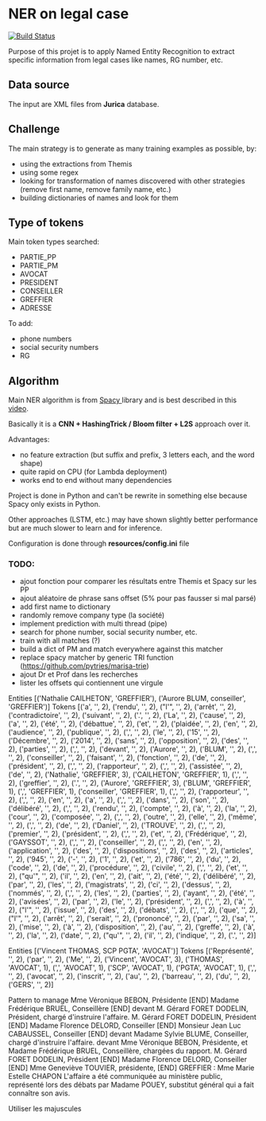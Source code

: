 # NER on legal case

[![Build Status](https://travis-ci.com/ELS-RD/anonymisation.svg?token=9BHyni1rDpKLxVsHDRNp&branch=master)](https://travis-ci.com/ELS-RD/anonymisation)

Purpose of this projet is to apply Named Entity Recognition to extract specific information from legal cases like 
names, RG number, etc.

## Data source

The input are XML files from **Jurica** database.

## Challenge

The main strategy is to generate as many training examples as possible, by:

- using the extractions from Themis
- using some regex
- looking for transformation of names discovered with other strategies (remove first name, remove family name, etc.)
- building dictionaries of names and look for them

## Type of tokens

Main token types searched: 

- PARTIE_PP
- PARTIE_PM
- AVOCAT
- PRESIDENT
- CONSEILLER
- GREFFIER
- ADRESSE

To add:

- phone numbers
- social security numbers
- RG

## Algorithm

Main NER algorithm is from [Spacy ](https://spacy.io/) library and is best described in this [video](https://www.youtube.com/watch?v=sqDHBH9IjRU).
  
Basically it is a **CNN + HashingTrick / Bloom filter + L2S** approach over it.

Advantages:
- no feature extraction (but suffix and prefix, 3 letters each, and the word shape)
- quite rapid on CPU (for Lambda deployment)
- works end to end without many dependencies

Project is done in Python and can't be rewrite in something else because Spacy only exists in Python.

Other approaches (LSTM, etc.) may have shown slightly better performance but are much slower to learn and for inference.

Configuration is done through **resources/config.ini** file

### TODO:

- ajout fonction pour comparer les résultats entre Themis et Spacy sur les PP
- ajout aléatoire de phrase sans offset (5% pour pas fausser si mal parsé)
- add first name to dictionary
- randomly remove company type (la société)
- implement prediction with multi thread (pipe)
- search for phone number, social security number, etc. 
- train with all matches (?)
- build a dict of PM and match everywhere against this matcher
- replace spacy matcher by generic TRI function (https://github.com/pytries/marisa-trie)
- ajout Dr et Prof dans les recherches
- lister les offsets qui contiennent une virgule

Entities [('Nathalie CAILHETON', 'GREFFIER'), ('Aurore BLUM, conseiller', 'GREFFIER')]
Tokens [('a', '', 2), ('rendu', '', 2), ("l'", '', 2), ('arrêt', '', 2), ('contradictoire', '', 2), ('suivant', '', 2), ('.', '', 2), ('La', '', 2), ('cause', '', 2), ('a', '', 2), ('été', '', 2), ('débattue', '', 2), ('et', '', 2), ('plaidée', '', 2), ('en', '', 2), ('audience', '', 2), ('publique', '', 2), (',', '', 2), ('le', '', 2), ('15', '', 2), ('Décembre', '', 2), ('2014', '', 2), ('sans', '', 2), ('opposition', '', 2), ('des', '', 2), ('parties', '', 2), (',', '', 2), ('devant', '', 2), ('Aurore', '', 2), ('BLUM', '', 2), (',', '', 2), ('conseiller', '', 2), ('faisant', '', 2), ('fonction', '', 2), ('de', '', 2), ('président', '', 2), (',', '', 2), ('rapporteur', '', 2), (',', '', 2), ('assistée', '', 2), ('de', '', 2), ('Nathalie', 'GREFFIER', 3), ('CAILHETON', 'GREFFIER', 1), (',', '', 2), ('greffier', '', 2), ('.', '', 2), ('Aurore', 'GREFFIER', 3), ('BLUM', 'GREFFIER', 1), (',', 'GREFFIER', 1), ('conseiller', 'GREFFIER', 1), (',', '', 2), ('rapporteur', '', 2), (',', '', 2), ('en', '', 2), ('a', '', 2), (',', '', 2), ('dans', '', 2), ('son', '', 2), ('délibéré', '', 2), (',', '', 2), ('rendu', '', 2), ('compte', '', 2), ('à', '', 2), ('la', '', 2), ('cour', '', 2), ('composée', '', 2), (',', '', 2), ('outre', '', 2), ('elle', '', 2), ('même', '', 2), (',', '', 2), ('de', '', 2), ('Daniel', '', 2), ('TROUVE', '', 2), (',', '', 2), ('premier', '', 2), ('président', '', 2), (',', '', 2), ('et', '', 2), ('Frédérique', '', 2), ('GAYSSOT', '', 2), (',', '', 2), ('conseiller', '', 2), (',', '', 2), ('en', '', 2), ('application', '', 2), ('des', '', 2), ('dispositions', '', 2), ('des', '', 2), ('articles', '', 2), ('945', '', 2), ('-', '', 2), ('1', '', 2), ('et', '', 2), ('786', '', 2), ('du', '', 2), ('code', '', 2), ('de', '', 2), ('procédure', '', 2), ('civile', '', 2), (',', '', 2), ('et', '', 2), ("qu'", '', 2), ('il', '', 2), ('en', '', 2), ('ait', '', 2), ('été', '', 2), ('délibéré', '', 2), ('par', '', 2), ('les', '', 2), ('magistrats', '', 2), ('ci', '', 2), ('dessus', '', 2), ('nommés', '', 2), (',', '', 2), ('les', '', 2), ('parties', '', 2), ('ayant', '', 2), ('été', '', 2), ('avisées', '', 2), ('par', '', 2), ('le', '', 2), ('président', '', 2), (',', '', 2), ('à', '', 2), ("l'", '', 2), ('issue', '', 2), ('des', '', 2), ('débats', '', 2), (',', '', 2), ('que', '', 2), ("l'", '', 2), ('arrêt', '', 2), ('serait', '', 2), ('prononcé', '', 2), ('par', '', 2), ('sa', '', 2), ('mise', '', 2), ('à', '', 2), ('disposition', '', 2), ('au', '', 2), ('greffe', '', 2), ('à', '', 2), ('la', '', 2), ('date', '', 2), ("qu'", '', 2), ('il', '', 2), ('indique', '', 2), ('.', '', 2)]


Entities [('Vincent THOMAS, SCP PGTA', 'AVOCAT')]
Tokens [('Représenté', '', 2), ('par', '', 2), ('Me', '', 2), ('Vincent', 'AVOCAT', 3), ('THOMAS', 'AVOCAT', 1), (',', 'AVOCAT', 1), ('SCP', 'AVOCAT', 1), ('PGTA', 'AVOCAT', 1), (',', '', 2), ('avocat', '', 2), ('inscrit', '', 2), ('au', '', 2), ('barreau', '', 2), ('du', '', 2), ('GERS', '', 2)]


Pattern to manage
Mme Véronique BEBON, Présidente [END]
Madame Frédérique BRUEL, Conseillère [END]
devant M. Gérard FORET DODELIN, Président, chargé d'instruire l'affaire.
M. Gérard FORET DODELIN, Président [END]
Madame Florence DELORD, Conseiller [END]
Monsieur Jean Luc CABAUSSEL, Conseiller [END]
devant Madame Sylvie BLUME, Conseiller, chargé d'instruire l'affaire.
devant Mme Véronique BEBON, Présidente, et Madame Frédérique BRUEL, Conseillère, chargées du rapport.
M. Gérard FORET DODELIN, Président [END]
Madame Florence DELORD, Conseiller [END]
Mme Geneviève TOUVIER, présidente, [END]
GREFFIER : Mme Marie Estelle CHAPON
L'affaire a été communiquée au ministère public, représenté lors des débats par Madame POUEY, substitut général qui a fait connaître son avis.

Utiliser les majuscules

